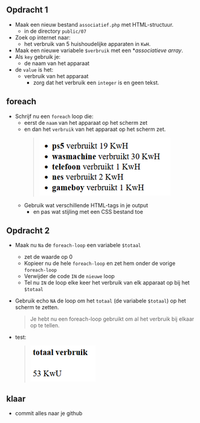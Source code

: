 
## Opdracht 1


- Maak een nieuw bestand `associatief.php` met HTML-structuur.
    - in de directory `public/07`
- Zoek op internet naar:
    - het verbruik van 5 huishoudelijke apparaten in `KwH`.
- Maak een nieuwe variabele `$verbruik` met een **associatieve array*.
- Als `key` gebruik je:
    - de naam van het apparaat
- de `value` is het:
    - verbruik van het apparaat 
        - zorg dat het verbruik een `integer` is en geen tekst.

## foreach
- Schrijf nu een `foreach` loop die:
    - eerst de `naam` van het apparaat op het scherm zet
    - en dan het `verbruik` van het apparaat op het scherm zet.
        > ![](img/kwh.png)
    - Gebruik wat verschillende HTML-tags in je output 
        - en pas wat stijling met een CSS bestand toe

## Opdracht 2

- Maak nu `Na` de `foreach-loop` een variabele `$totaal` 
    - zet de waarde op 0  
    - Kopieer nu de hele `foreach-loop` en zet hem onder de vorige `foreach-loop`
    - Verwijder de code `IN` de `nieuwe` loop
    - Tel nu `IN` de loop elke keer het verbruik van elk apparaat op bij het `$totaal`
- Gebruik echo `NA` de loop om het `totaal` (de variabele `$totaal`) op het scherm te zetten.
    > Je hebt nu een foreach-loop gebruikt om al het verbruik bij elkaar op te tellen.

- test:
    > ![](img/apparaten.png)

## klaar
- commit alles naar je github